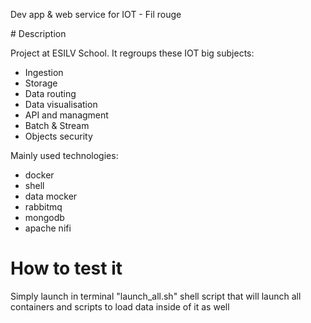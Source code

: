 Dev app & web service for IOT - Fil rouge


# Description


Project at ESILV School.
It regroups these IOT big subjects:
- Ingestion
- Storage
- Data routing
- Data visualisation
- API and managment
- Batch & Stream
- Objects security

Mainly used technologies:
- docker
- shell
- data mocker
- rabbitmq
- mongodb
- apache nifi

# How to test it

Simply launch in terminal "launch_all.sh" shell script that will launch all containers and scripts to load data inside of it as well
